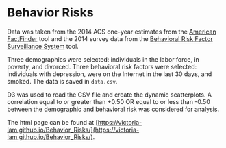 # Behavior Risks
Data was taken from the 2014 ACS one-year estimates from the [American FactFinder](https://github.com/adam-p/markdown-here/wiki/Markdown-Cheatsheet) tool and the 2014 survey data from the [Behavioral Risk Factor Surveillance System](https://chronicdata.cdc.gov/Behavioral-Risk-Factors/BRFSS-2014-Overall/5ra3-ixqq) tool. 

Three demographics were selected: individuals in the labor force, in poverty, and divorced. Three behavioral risk factors were selected: individuals with depression, were on the Internet in the last 30 days, and smoked. The data is saved in `data.csv`.

D3 was used to read the CSV file and create the dynamic scatterplots. A correlation equal to or greater than +0.50 OR equal to or less than -0.50 between the demographic and behavioral risk was considered for analysis. 

The html page can be found at [https://victoria-lam.github.io/Behavior_Risks/](https://victoria-lam.github.io/Behavior_Risks/).
